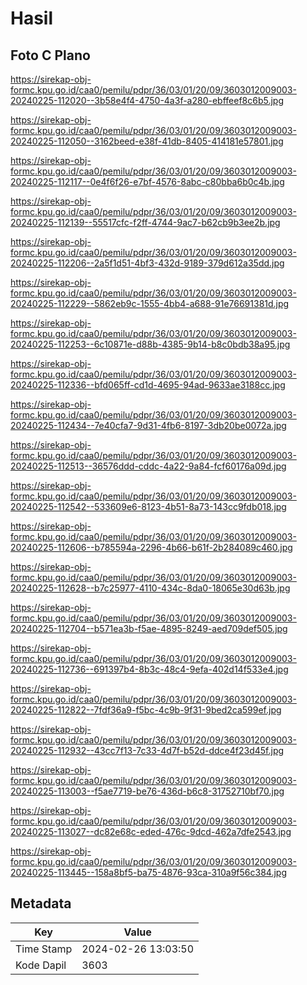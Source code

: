# Hasil

## Foto C Plano

https://sirekap-obj-formc.kpu.go.id/caa0/pemilu/pdpr/36/03/01/20/09/3603012009003-20240225-112020--3b58e4f4-4750-4a3f-a280-ebffeef8c6b5.jpg

https://sirekap-obj-formc.kpu.go.id/caa0/pemilu/pdpr/36/03/01/20/09/3603012009003-20240225-112050--3162beed-e38f-41db-8405-414181e57801.jpg

https://sirekap-obj-formc.kpu.go.id/caa0/pemilu/pdpr/36/03/01/20/09/3603012009003-20240225-112117--0e4f6f26-e7bf-4576-8abc-c80bba6b0c4b.jpg

https://sirekap-obj-formc.kpu.go.id/caa0/pemilu/pdpr/36/03/01/20/09/3603012009003-20240225-112139--55517cfc-f2ff-4744-9ac7-b62cb9b3ee2b.jpg

https://sirekap-obj-formc.kpu.go.id/caa0/pemilu/pdpr/36/03/01/20/09/3603012009003-20240225-112206--2a5f1d51-4bf3-432d-9189-379d612a35dd.jpg

https://sirekap-obj-formc.kpu.go.id/caa0/pemilu/pdpr/36/03/01/20/09/3603012009003-20240225-112229--5862eb9c-1555-4bb4-a688-91e76691381d.jpg

https://sirekap-obj-formc.kpu.go.id/caa0/pemilu/pdpr/36/03/01/20/09/3603012009003-20240225-112253--6c10871e-d88b-4385-9b14-b8c0bdb38a95.jpg

https://sirekap-obj-formc.kpu.go.id/caa0/pemilu/pdpr/36/03/01/20/09/3603012009003-20240225-112336--bfd065ff-cd1d-4695-94ad-9633ae3188cc.jpg

https://sirekap-obj-formc.kpu.go.id/caa0/pemilu/pdpr/36/03/01/20/09/3603012009003-20240225-112434--7e40cfa7-9d31-4fb6-8197-3db20be0072a.jpg

https://sirekap-obj-formc.kpu.go.id/caa0/pemilu/pdpr/36/03/01/20/09/3603012009003-20240225-112513--36576ddd-cddc-4a22-9a84-fcf60176a09d.jpg

https://sirekap-obj-formc.kpu.go.id/caa0/pemilu/pdpr/36/03/01/20/09/3603012009003-20240225-112542--533609e6-8123-4b51-8a73-143cc9fdb018.jpg

https://sirekap-obj-formc.kpu.go.id/caa0/pemilu/pdpr/36/03/01/20/09/3603012009003-20240225-112606--b785594a-2296-4b66-b61f-2b284089c460.jpg

https://sirekap-obj-formc.kpu.go.id/caa0/pemilu/pdpr/36/03/01/20/09/3603012009003-20240225-112628--b7c25977-4110-434c-8da0-18065e30d63b.jpg

https://sirekap-obj-formc.kpu.go.id/caa0/pemilu/pdpr/36/03/01/20/09/3603012009003-20240225-112704--b571ea3b-f5ae-4895-8249-aed709def505.jpg

https://sirekap-obj-formc.kpu.go.id/caa0/pemilu/pdpr/36/03/01/20/09/3603012009003-20240225-112736--691397b4-8b3c-48c4-9efa-402d14f533e4.jpg

https://sirekap-obj-formc.kpu.go.id/caa0/pemilu/pdpr/36/03/01/20/09/3603012009003-20240225-112822--7fdf36a9-f5bc-4c9b-9f31-9bed2ca599ef.jpg

https://sirekap-obj-formc.kpu.go.id/caa0/pemilu/pdpr/36/03/01/20/09/3603012009003-20240225-112932--43cc7f13-7c33-4d7f-b52d-ddce4f23d45f.jpg

https://sirekap-obj-formc.kpu.go.id/caa0/pemilu/pdpr/36/03/01/20/09/3603012009003-20240225-113003--f5ae7719-be76-436d-b6c8-31752710bf70.jpg

https://sirekap-obj-formc.kpu.go.id/caa0/pemilu/pdpr/36/03/01/20/09/3603012009003-20240225-113027--dc82e68c-eded-476c-9dcd-462a7dfe2543.jpg

https://sirekap-obj-formc.kpu.go.id/caa0/pemilu/pdpr/36/03/01/20/09/3603012009003-20240225-113445--158a8bf5-ba75-4876-93ca-310a9f56c384.jpg


## Metadata

| Key        | Value               |
| ---------- | ------------------- |
| Time Stamp | 2024-02-26 13:03:50 |
| Kode Dapil | 3603                |




